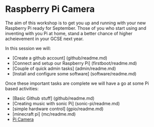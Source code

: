 Raspberry Pi Camera
=================

The aim of this workshop is to get you up and running with your new Raspberry Pi ready for September. Those of you who start using and inventing with you Pi at home, stand a better chance of higher acheievement in your GCSE next year.

In this session we will:
- [Create a github account] (github/readme.md)
- [Connect and setup our Raspberry Pi] (firstboot/readme.md)
- [Couple of quick admin tasks] (admin/readme.md)
- [Install and configure some software] (software/readme.md)

Once these important tasks are complete we will have a go at some Pi based activities:
- [Basic Github stuff] (github/readme.md)
- [Creating music with sonic Pi] (sonic-pi/readme.md)
- [simple hardware control] (gpio/readme.md)
- [minecraft pi] (mc/readme.md)
- [Pi Camera](camera/readme.md)
